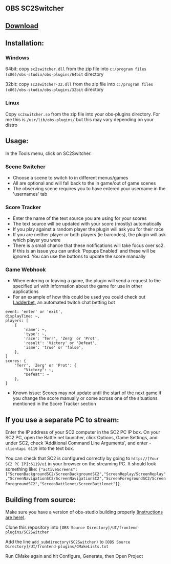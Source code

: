 ## OBS SC2Switcher

## [Download](https://github.com/leigholiver/OBS-SC2Switcher/releases/latest/)

## Installation: 
### Windows
64bit: copy `sc2switcher.dll` from the zip file into `c:/program files (x86)/obs-studio/obs-plugins/64bit` directory

32bit: copy `sc2switcher-32.dll` from the  zip file into `c:/program files (x86)/obs-studio/obs-plugins/32bit` directory 

### Linux
Copy `sc2switcher.so` from the zip file into your obs-plugins directory. For me this is `/usr/lib/obs-plugins/` but this may vary depending on your distro

## Usage: 
In the Tools menu, click on SC2Switcher. 

### Scene Switcher
- Choose a scene to switch to in different menus/games 
- All are optional and will fall back to the in game/out of game scenes
- The observing scene requires you to have entered your username in the 'usernames' tab

### Score Tracker
- Enter the name of the text source you are using for your scores
- The text source will be updated with your score (mostly) automatically
- If you play against a random player the plugin will ask you for their race
- If you are neither player or both players (ie barcodes), the plugin will ask which player you were
- There is a small chance that these notifications will take focus over sc2. If this is an issue you can untick 'Popups Enabled' and these will be ignored. You can use the buttons to update the score manually 


### Game Webhook 
- When entering or leaving a game, the plugin will send a request to the specified url with information about the game for use in other applications
- For an example of how this could be used you could check out [Ladderbet](https://github.com/leigholiver/ladderbet/), an automated twitch chat betting bot

```
event: 'enter' or 'exit',
displayTime: ~,
players: [
	{
		'name': ~,
		'type': ~,
		'race': 'Terr', 'Zerg' or 'Prot',
		'result': 'Victory' or 'Defeat',
		'isme': 'true' or 'false',
	},
]
scores: {
	'Terr', 'Zerg' or 'Prot': {
		"Victory": ~,
		"Defeat": ~
	},
}
```
- Known issue: Scores may not update until the start of the next game if you change the score manually or come across one of the situations mentioned in the Score Tracker section

## If you use a separate PC to stream: 
Enter the IP address of your SC2 computer in the SC2 PC IP box.
On your SC2 PC, open the Battle.net launcher, click Options, Game Settings, and under SC2, check 'Additional Command Line Arguments', and enter `-clientapi 6119` into the text box. 

You can check that SC2 is configured correctly by going to `http://[Your SC2 PC IP]:6119/ui` in your browser on the streaming PC. It should look something like:
`{"activeScreens":["ScreenBackgroundSC2/ScreenBackgroundSC2","ScreenReplay/ScreenReplay","ScreenNavigationSC2/ScreenNavigationSC2","ScreenForegroundSC2/ScreenForegroundSC2","ScreenBattlenet/ScreenBattlenet"]}`. 

## Building from source:
Make sure you have a version of obs-studio building properly [(instructions are here)](https://github.com/jp9000/obs-studio/wiki/Install-Instructions).

Clone this repository into `[OBS Source Directory]/UI/frontend-plugins/SC2Switcher`

Add the line `add_subdirectory(SC2Switcher)` to `[OBS Source Directory]/UI/frontend-plugins/CMakeLists.txt`

Run CMake again and hit Configure, Generate, then Open Project

